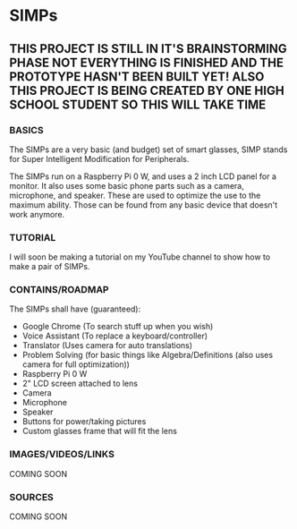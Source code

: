 # SIMPs

## THIS PROJECT IS STILL IN IT'S BRAINSTORMING PHASE NOT EVERYTHING IS FINISHED AND THE PROTOTYPE HASN'T BEEN BUILT YET! ALSO THIS PROJECT IS BEING CREATED BY ONE HIGH SCHOOL STUDENT SO THIS WILL TAKE TIME

### BASICS
The SIMPs are a very basic (and budget) set of smart glasses, SIMP stands for Super Intelligent Modification for Peripherals.

The SIMPs run on a Raspberry Pi 0 W, and uses a 2 inch LCD panel for a monitor. It also uses some basic phone parts such as a camera, microphone, and speaker. These are used to optimize the use to the maximum ability. Those can be found from any basic device that doesn't work anymore. 

### TUTORIAL
I will soon be making a tutorial on my YouTube channel to show how to make a pair of SIMPs.

### CONTAINS/ROADMAP
The SIMPs shall have (guaranteed):
  - Google Chrome (To search stuff up when you wish)
  - Voice Assistant (To replace a keyboard/controller)
  - Translator (Uses camera for auto translations)
  - Problem Solving (for basic things like Algebra/Definitions (also uses camera for full optimization))
  - Raspberry Pi 0 W
  - 2" LCD screen attached to lens
  - Camera
  - Microphone
  - Speaker
  - Buttons for power/taking pictures
  - Custom glasses frame that will fit the lens

### IMAGES/VIDEOS/LINKS
  COMING SOON
  
### SOURCES
  COMING SOON
